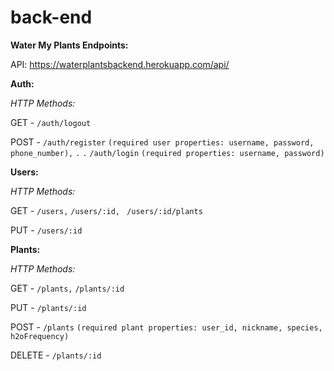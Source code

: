 # back-end
**Water My Plants Endpoints:**

API: https://waterplantsbackend.herokuapp.com/api/

**Auth:**

*HTTP Methods:*

GET -
    `/auth/logout`

POST -
    `/auth/register` 
    `(required user properties: username, password, phone_number),`
    `.`
    `.`
    `/auth/login` 
    `(required properties: username, password) `

**Users:**



*HTTP Methods:*


GET - 
    `/users,` 
    `/users/:id, `
    `/users/:id/plants`

PUT - `/users/:id`


**Plants:**


*HTTP Methods:*


GET - 
    `/plants,`
    `/plants/:id`

PUT - 
    `/plants/:id`
    

POST - 
    `/plants`
    `(required plant properties: user_id, nickname, species, h2oFrequency)`

DELETE - 
    `/plants/:id`
